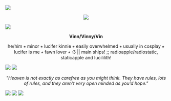 ![](https://64.media.tumblr.com/178826b3dc477ba2d9654996732787ee/f14a73274c031125-7b/s2048x3072/5e3e436b8a535877f6d59af8523ec96444a9e911.pnj)
<div align="center">
  <img src="https://64.media.tumblr.com/d35109ead6fa5ee7eafae49e31d88e95/d87ad47082fe3c51-0b/s540x810/8e081d9cb3eb032118492ce4455e5083de2add3c.gifv">
</div>

![](https://64.media.tumblr.com/2077065e303e11d3d03dcb208c539fa7/94bb6a3f9633dfc4-e8/s2048x3072/e766fb400463c5c643a0b43f74255ddee92d435a.pnj)
<p align="center"><B>Vinn/Vinny/Vin</B></p>
<p align="center">he/him ⭒ minor ⭒ lucifer kinnie ⭒ easily overwhelmed ⭒ usually in cosplay ⭒ lucifer is me ⭒ fawn lover ⭒ :3 || main ships! ;; radioapple/radiostatic, staticapple and lucililith!</p>

![](https://64.media.tumblr.com/2077065e303e11d3d03dcb208c539fa7/94bb6a3f9633dfc4-e8/s2048x3072/e766fb400463c5c643a0b43f74255ddee92d435a.pnj)
![](https://64.media.tumblr.com/8abaa3ccacc706798ad61a80cf88f5fb/7c286e68eff1a3e7-1e/s2048x3072/106b7ffbae89b682c84f6970a55bb071940c1418.pnj)

<p align="center"><I>"Heaven is not exactly as carefree as you might think. They have rules, lots of rules, and they aren't very open minded as you’d hope."</I></p>

![](https://64.media.tumblr.com/8abaa3ccacc706798ad61a80cf88f5fb/7c286e68eff1a3e7-1e/s2048x3072/106b7ffbae89b682c84f6970a55bb071940c1418.pnj)
![](https://64.media.tumblr.com/ba2559dbfe38ffcb4daf2179b738c277/c489a7da8d71849c-83/s640x960/e3ee4f3efebdb4d1b937056c7bca61f0ff3691bf.pnj)
![](https://64.media.tumblr.com/e0a9d60111e7dd4e5b4d64010a707dad/72a5fab48a9c5b96-2c/s2048x3072/3fc3909a83d0ef6523fd869a2e065add4f5d34e6.pnj)
<!--
**Vinn-commits/Vinn-commits** is a ✨ _special_ ✨ repository because its `README.md` (this file) appears on your GitHub profile.>
